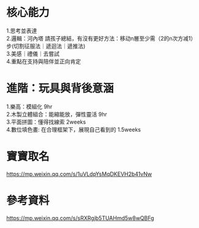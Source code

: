 # 核心能力  
1.思考並表達    
2.邏輯：河內塔 請孩子總結，有沒有更好方法：移动n層至少需（2的n次方减1）步(切割征服法｜遞迴法｜遞推法)  
3.美感｜禮儀｜去嘗試  
4.重點在支持與陪伴並正向肯定  

# 進階：玩具與背後意涵  
1.樂高：模組化 9hr  
2.木製立體組合：能縮能放，彈性靈活 9hr  
3.平面拼圖：懂得找線索 2weeks  
4.數位填色畫: 在合理框架下，展現自己看到的 1.5weeks  

# 寶寶取名  
https://mp.weixin.qq.com/s/1uVLdpYsMqDKEVH2b41vNw  

# 參考資料  
https://mp.weixin.qq.com/s/sRXRgjb5TUAHmd5w8wQBFg  
